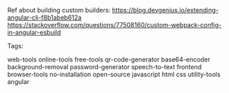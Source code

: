 Ref about building custom builders: https://blog.devgenius.io/extending-angular-cli-f8b1abeb612a
https://stackoverflow.com/questions/77508160/custom-webpack-config-in-angular-esbuild

Tags:

web-tools
online-tools
free-tools
qr-code-generator
base64-encoder
background-removal
password-generator
speech-to-text
frontend
browser-tools
no-installation
open-source
javascript
html
css
utility-tools
angular